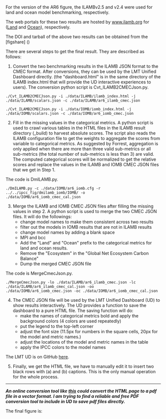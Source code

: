 For the version of the AR6 figure,  the ILAMBv2.5 and v2.4 were used for land and ocean model benchmarking, respectively. 

The web portals for these two results are hosted by www.ilamb.org for ([Land](www.ilamb.org/AR6) and [Ocean](www.ilab.org/AR6)), respectively.

The DOI and tarball of the above two results can be obtained from the [figshare] ()


There are several steps to get the final result. They are described as follows:

1. Convert the two benchmarking results in the ILAMB JSON format to the CMEC format. After conversions, they can be used by the LMT Unified Dashboard directly. (the "dashboard.html" is in the same directory of the ILAMB index.html that will provide the UD interactive experiences to users). The conversion python script is Cvt_ILAMB2CMECJson.py. 

```
./Cvt_ILAMB2CMECJson.py -i ./data/ILAMB/ilamb_index.html -j ./data/ILAMB/scalars.json -c ./data/ILAMB/ar6_ilamb_cmec.json 

```
```
./Cvt_ILAMB2CMECJson.py -i ./data/IOMB/iomb_index.html -j ./data/IOMB/scalars.json -c ./data/IOMB/ar6_iomb_cmec.json
```

2. Fill in the missing values in the categorical metrics. A python script is used to crawl various tables in the HTML files in the ILAMB result directory (\_build) to harvest absolute scores.  The script also reads the ILAMB configuration file to get the weights to aggregate the scores from variable to categorical metrics. As suggested by Forrest, aggregation is only applied when there are more than three valid sub-metrics or all sub-metrics (the total number of sub-metrics is less than 3) are valid. The computed categorical scores will be normalized to get the relative scores and replace the values in the ILAMB and IOMB CMEC JSON files that we get in Step 1. 

The code is DmILAMB.py.

```
./DmILAMB.py -c ./data/IOMB/ar6_iomb.cfg -r ../../ipcc_fig/dmilamb_iomb/IOMB/ -o ./data/IOMB/ar6_iomb_cmec_cal.json
```

3. Merge the ILAMB and IOMB CMEC JSON files after filling the missing values in step 2. A python script is used to merge the two CMEC JSON files. It will do the followings:
    - change model names to make them consistent across two results
    - filter out the models in IOMB results that are not in ILAMB results
    - change model names by adding a blank space
    - MPI and bcc
    - Add the  "Land" and "Ocean" prefix to the categorical metrics for land and ocean results.
    - Remove the "Ecosystem" in the "Global Net Ecosystem Carbon Balance"
    - Dump the merged CMEC JSON file

The code is MergeCmecJson.py.

```
./MergeCmecJson.py -lo ./data/ILAMB/ar6_ilamb_cmec.json -lc ./data/ILAMB/ar6_ilamb_cmec_cal.json -oo ./data/IOMB/ar6_iomb_cmec.json -oc ./data/IOMB/ar6_iomb_cmec_cal.json 
```

4. The CMEC JSON file will be used by the LMT Unified Dashboard (UD) to show results interactively. The UD provides a function to save the dashboard to a pure HTML file. The saving function will do:
    - make the names of categorical metrics bold and apply the background colors (4 colors are used repeatedly)
    - put the legend to the top-left corner
    - adjust the font size (11.5px for numbers in the square cells, 20px for the model and metric names.)
    - adjust the locations of the model and metric names in the table
    - apply the IPCC colors to the model names

The LMT UD is on GitHub [here](https://github.com/climtemodeing/unified-dashboard).

5. Finally, we get the HTML file, we have to manually edit it to insert two black rows with (a) and (b) captions. This is the only manual operation for the whole process.


* * *

___An online conversion tool like [this](https://cloudconvert.com/) could convert the HTML page to a pdf file in a vector format. I am trying to find a reliable and free PDF conversion tool to include in UD to save pdf files directly.___



The final figure is:

![]()



